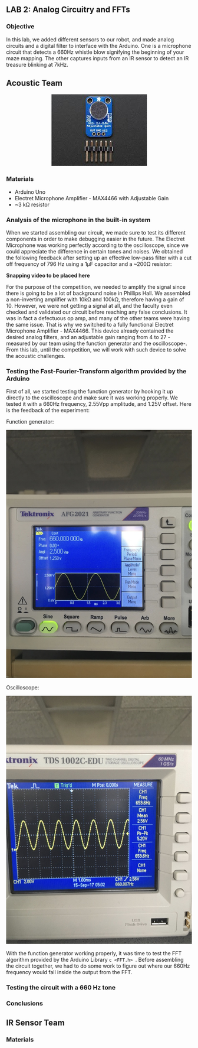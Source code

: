 ## LAB 2: Analog Circuitry and FFTs

### Objective

In this lab, we added different sensors to our robot, and made analog circuits
and a digital filter to interface with the Arduino. One is a microphone circuit
that detects a 660Hz whistle blow signifying the beginning of your maze mapping.
The other captures inputs from an IR sensor to detect an IR treasure blinking
at 7kHz.

## Acoustic Team

<div style="text-align:center"> <img src="../pictures/lab2/mic.jpeg"/> </div>

### Materials

  * Arduino Uno
  * Electret Microphone Amplifier - MAX4466 with Adjustable Gain
  * ~3 kΩ resistor

### Analysis of the microphone in the built-in system

When we started assembling our circuit, we made sure to test its different
components in order to make debugging easier in the future. The Electret Microphone was working perfectly according to the oscilloscope, since we could appreciate the difference in certain tones and noises. We obtained the following feedback after setting up an effective low-pass filter with a cut off frequency of 796 Hz using a 1µF capacitor and a ~200Ω resistor:

**Snapping video to be placed here**

For the purpose of the competition, we needed to amplify the signal since there is going to be a lot of background noise in Phillips Hall. We assembled a non-inverting amplifier with 10kΩ and 100kΩ, therefore having a gain of 10. However, we were not getting a signal at all, and the faculty even checked and validated our circuit before reaching any false conclusions. It was in fact a defectuous op amp, and many of the other teams were having the same issue. That is why we switched to a fully functional Electret Microphone Amplifier - MAX4466. This device already contained the desired analog filters, and an adjustable gain ranging from 4 to 27 -measured by our team using the function generator and the oscilloscope-. From this lab, until the competition, we will work with such device to solve the acoustic challenges.

### Testing the Fast-Fourier-Transform algorithm provided by the Arduino

First of all, we started testing the function generator by hooking it up directly to the oscilloscope and make sure it was working properly. We tested it with a 660Hz frequency, 2.55Vpp amplitude, and 1.25V offset. Here is the feedback of the experiment:

Function generator:
<div style="text-align:center"> <img src="../pictures/lab2/functGenTest.jpg"/> </div>

Oscilloscope:
<div style="text-align:center"> <img src="../pictures/lab2/oscilloscopeTest.jpg"/> </div>

With the function generator working properly, it was time to test the FFT algorithm provided by the Arduino Library ```c <FFT.h> ```. Before assembling the circuit together, we had to do some work to figure out where our 660Hz frequency would fall inside the output from the FFT. 

### Testing the circuit with a 660 Hz tone



### Conclusions



## IR Sensor Team



### Materials
